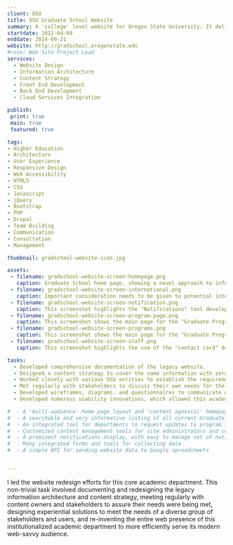```yaml
---
client: OSU
title: OSU Graduate School Website
summary: A 'college' level website for Oregon State University. It delivers information and online forms to serve the needs of admissions, financial aid, and student matriculation. It serves this content to an average of 1000 unique visitors every day.
startdate: 2012-04-09
enddate: 2014-09-21
website: http://gradschool.oregonstate.edu
#role: Web Site Project Lead
services:
  - Website Design
  - Information Architecture
  - Content Strategy
  - Front End Development
  - Back End Development
  - Cloud Services Integration

publish:
 print: true
 main: true 
 featured: true

tags:
- Higher Education
- Architecture
- User Experience
- Responsive Design
- Web Accessibility
- HTML5
- CSS
- Javascript
- jQuery
- Bootstrap
- PHP
- Drupal
- Team Building
- Communication
- Consultation
- Management

thumbnail: gradschool-website-icon.jpg

assets: 
 - filename: gradschool-website-screen-homepage.png
   caption: Graduate School home page, showing a novel approach to information architecture. The image carousel (and the "boxed" content bellow it) presents "promoted" content from within the website, driving visitors to important information. The main navigational elements make use of typical "audience based navigation" typically found in academic sites, as well as "topic based navigation" found on most other informative sites. Additionally, this screen shot shows the use of a modern "Contact Us" button that stays within view while scrolling the page.
 - filename: gradschool-website-screen-international.png
   caption: Important consideration needs to be given to potential international applicants, making sure they understand the particular requirements. We accomplished this need with a much simplified and improved content layout, making use of a callout box directing visitors to the relevant information. Also, take note of the care given to the side bar navigation, in keeping it simple and visually interesting.
 - filename: gradschool-website-screen-notification.png
   caption: This screenshot highlights the "Notifications" tool developed specifically for the Graduate School website. Notifications appear at the top of website pages, informing visitors of contextually important and time sensitive information. They can be created and edited using a custom maintenance page. Each one can have an icon, static or repeating dates, and multiple website sections associated with it; these control how, when, and where it will be displayed. 
 - filename: gradschool-website-screen-program-page.png
   caption: This screenshot shows the main page for the "Graduate Programs" section, and highlights the many architectural and design features incorporated in this most popular of all Graduate School website sections. From the faceted search tool, to the expandable details, to the "tag-like" informative labels, this page is focused on helping visitors to find the right graduate major, minor, or certificate.  Each program listed has additional information available on it's own page, as well as important contact and website links available as icons in this list.
 - filename: gradschool-website-screen-programs.png
   caption: This screenshot shows the main page for the "Graduate Programs" section, and highlights the many architectural and design features incorporated in this most popular of all Graduate School website sections. From the faceted search tool, to the expandable details, to the "tag-like" informative labels, this page is focused on helping visitors to find the right graduate major, minor, or certificate.  Each program listed has additional information available on it's own page, as well as important contact and website links available as icons in this list.
 - filename: gradschool-website-screen-staff.png
   caption: This screenshot highlights the use of the "contact card" design pattern, which is incorporated throughout the site whenever personal contact information is displayed.

tasks: 
  - Developed comprehensive documentation of the legacy website.
  - Designed a content strategy to cover the same information with zero redundancy.
  - Worked closely with various OSU entities to establish the requirements and restrictions for the new website, to be built on the Drupal 7 platform.
  - Met regularly with stakeholders to discuss their own needs for the new website.
  - Developed wireframes, diagrams. and questionnaires to communicate with and collect feedback   from all stakeholders.
  - Developed numerous usability innovations, which allowed this academic website to stand out from others and receive much recognition.

#  - A 'multi-audience' home page layout and 'content agnostic' homepage carousel
#  - A searchable and very informative listing of all current Graduate Programs
#  - An integrated tool for departments to request updates to program information
#  - Customized content management tools for site administrators and content editors.
#  - A prominent notifications display, with easy to manage set of notification templates.
#  - Many integrated forms and tools for collecting data
#  - A simple API for sending website data to Google spreadsheets  


---
```

I led the website redesign efforts for this core academic department. This non-trivial task involved documenting and redesigning the legacy information architecture and content strategy, meeting regularly with content owners and stakeholders to assure their needs were being met, designing experiential solutions to meet the needs of a diverse group of stakeholders and users, and re-inventing the entire web presence of this institutionalized academic department to more efficiently serve its modern web-savvy audience.
